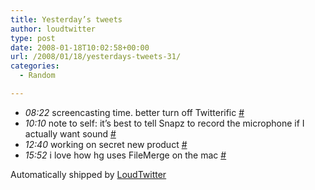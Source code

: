 ```yaml
---
title: Yesterday’s tweets
author: loudtwitter
type: post
date: 2008-01-18T10:02:58+00:00
url: /2008/01/18/yesterdays-tweets-31/
categories:
  - Random

---
```

  * _08:22_ screencasting time. better turn off Twitterific [#][1]
  * _10:10_ note to self: it&#8217;s best to tell Snapz to record the microphone if I actually want sound [#][2]
  * _12:40_ working on secret new product [#][3]
  * _15:52_ i love how hg uses FileMerge on the mac [#][4]

Automatically shipped by [LoudTwitter][5]

 [1]: http://twitter.com/dangoor/statuses/609350642
 [2]: http://twitter.com/dangoor/statuses/609720852
 [3]: http://twitter.com/dangoor/statuses/610265252
 [4]: http://twitter.com/dangoor/statuses/610848912
 [5]: http://www.loudtwitter.com